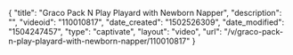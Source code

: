 {
    "title": "Graco Pack N Play Playard with Newborn Napper",
    "description": "",
    "videoid": "110010817",
    "date_created": "1502526309",
    "date_modified": "1504247457",
    "type": "captivate",
    "layout": "video",
    "url": "\/v\/graco-pack-n-play-playard-with-newborn-napper\/110010817"
}